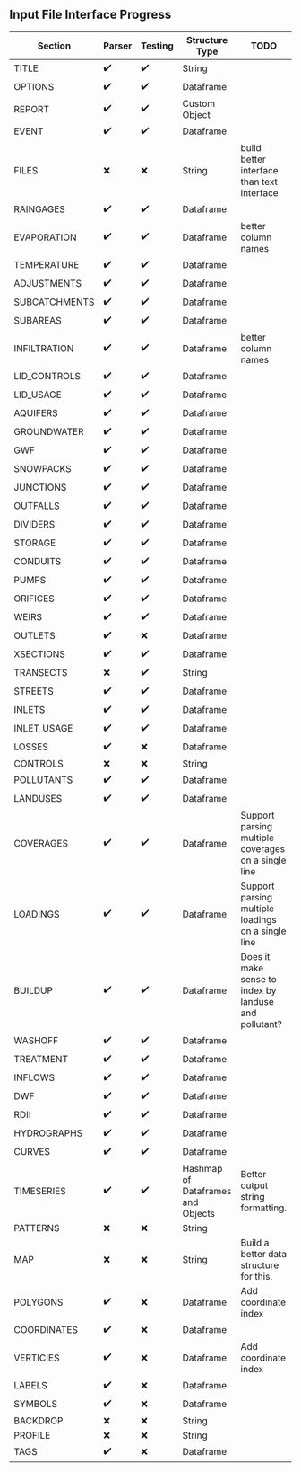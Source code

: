 ## Input File Interface Progress

| Section       | Parser             | Testing            | Structure Type                     | TODO                                       |
|---------------|--------------------|--------------------|------------------------------------|--------------------------------------------|
| TITLE         | :heavy_check_mark: | :heavy_check_mark: | String                             |                                            |
| OPTIONS       | :heavy_check_mark: | :heavy_check_mark: | Dataframe                          |                                            |
| REPORT        | :heavy_check_mark: | :heavy_check_mark: | Custom Object                      |                                            |
| EVENT         | :heavy_check_mark: | :heavy_check_mark: | Dataframe                          |                                            |
| FILES         | :x:                | :x:                | String                             | build better interface than text interface |
| RAINGAGES     | :heavy_check_mark: | :heavy_check_mark: | Dataframe                          |                                            |
| EVAPORATION   | :heavy_check_mark: | :heavy_check_mark: | Dataframe                          | better column names                        |
| TEMPERATURE   | :heavy_check_mark: | :heavy_check_mark: | Dataframe                          |                                            |
| ADJUSTMENTS   | :heavy_check_mark: | :heavy_check_mark: | Dataframe                          |                                            |
| SUBCATCHMENTS | :heavy_check_mark: | :heavy_check_mark: | Dataframe                          |                                            |
| SUBAREAS      | :heavy_check_mark: | :heavy_check_mark: | Dataframe                          |                                            |
| INFILTRATION  | :heavy_check_mark: | :heavy_check_mark: | Dataframe                          | better column names                        |
| LID_CONTROLS  | :heavy_check_mark: | :heavy_check_mark: | Dataframe                          |                                            |
| LID_USAGE     | :heavy_check_mark: | :heavy_check_mark: | Dataframe                          |                                            |
| AQUIFERS      | :heavy_check_mark: | :heavy_check_mark: | Dataframe                          |                                            |
| GROUNDWATER   | :heavy_check_mark: | :heavy_check_mark: | Dataframe                          |                                            |
| GWF           | :heavy_check_mark: | :heavy_check_mark: | Dataframe                          |                                            |
| SNOWPACKS     | :heavy_check_mark: | :heavy_check_mark: | Dataframe                          |                                            |
| JUNCTIONS     | :heavy_check_mark: | :heavy_check_mark: | Dataframe                          |                                            |
| OUTFALLS      | :heavy_check_mark: | :heavy_check_mark: | Dataframe                          |                                            |
| DIVIDERS      | :heavy_check_mark: | :heavy_check_mark: | Dataframe                          |                                            |
| STORAGE       | :heavy_check_mark: | :heavy_check_mark: | Dataframe                          |                                            |
| CONDUITS      | :heavy_check_mark: | :heavy_check_mark: | Dataframe                          |                                            |
| PUMPS         | :heavy_check_mark: | :heavy_check_mark: | Dataframe                          |                                            |
| ORIFICES      | :heavy_check_mark: | :heavy_check_mark: | Dataframe                          |                                            |
| WEIRS         | :heavy_check_mark: | :heavy_check_mark: | Dataframe                          |                                            |
| OUTLETS       | :heavy_check_mark: | :x:                | Dataframe                          |                                            |
| XSECTIONS     | :heavy_check_mark: | :heavy_check_mark: | Dataframe                          |                                            |
| TRANSECTS     | :x:                | :heavy_check_mark: | String                             |                                            |
| STREETS       | :heavy_check_mark: | :heavy_check_mark: | Dataframe                          |                                            |
| INLETS        | :heavy_check_mark: | :heavy_check_mark: | Dataframe                          |                                            |
| INLET_USAGE   | :heavy_check_mark: | :heavy_check_mark: | Dataframe                          |                                            |
| LOSSES        | :heavy_check_mark: | :x:                | Dataframe                          |                                            |
| CONTROLS      | :x:                | :x:                | String                             |                                            |
| POLLUTANTS    | :heavy_check_mark: | :heavy_check_mark: | Dataframe                          |                                            |
| LANDUSES      | :heavy_check_mark: | :heavy_check_mark: | Dataframe                          |                                            |
| COVERAGES     | :heavy_check_mark: | :heavy_check_mark: | Dataframe                          | Support parsing multiple coverages on a single line |
| LOADINGS      | :heavy_check_mark: | :heavy_check_mark: | Dataframe                          | Support parsing multiple loadings on a single line  |
| BUILDUP       | :heavy_check_mark: | :heavy_check_mark: | Dataframe                          | Does it make sense to index by landuse and pollutant? |
| WASHOFF       | :heavy_check_mark: | :heavy_check_mark: | Dataframe                          |                                            |
| TREATMENT     | :heavy_check_mark: | :heavy_check_mark: | Dataframe                          |                                            |
| INFLOWS       | :heavy_check_mark: | :heavy_check_mark: | Dataframe                          |                                            |
| DWF           | :heavy_check_mark: | :heavy_check_mark: | Dataframe                          |                                            |
| RDII          | :heavy_check_mark: | :heavy_check_mark: | Dataframe                          |                                            |
| HYDROGRAPHS   | :heavy_check_mark: | :heavy_check_mark: | Dataframe                          |                                            |
| CURVES        | :heavy_check_mark: | :heavy_check_mark: | Dataframe                          |                                            |
| TIMESERIES    | :heavy_check_mark: | :heavy_check_mark: | Hashmap of Dataframes and Objects  | Better output string formatting.           |
| PATTERNS      | :x:                | :x:                | String                             |                                            |
| MAP           | :x:                | :x:                | String                             | Build a better data structure for this.    |
| POLYGONS      | :heavy_check_mark: | :x:                | Dataframe                          | Add coordinate index                       |
| COORDINATES   | :heavy_check_mark: | :x:                | Dataframe                          |                                            |
| VERTICIES     | :heavy_check_mark: | :x:                | Dataframe                          | Add coordinate index                       |
| LABELS        | :heavy_check_mark: | :x:                | Dataframe                          |                                            |
| SYMBOLS       | :heavy_check_mark: | :x:                | Dataframe                          |                                            |
| BACKDROP      | :x:                | :x:                | String                             |                                            |
| PROFILE       | :x:                | :x:                | String                             |                                            |
| TAGS          | :heavy_check_mark: | :x:                | Dataframe                          |                                            |
